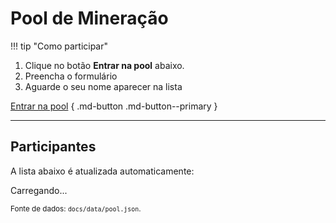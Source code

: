 # Pool de Mineração


!!! tip "Como participar"
1. Clique no botão **Entrar na pool** abaixo.
2. Preencha o formulário
4. Aguarde o seu nome aparecer na lista


[Entrar na pool](https://github.com/SEU_USUARIO/blockchain-classroom/issues/new?template=join_pool.yml) { .md-button .md-button--primary }


---


## Participantes
A lista abaixo é atualizada automaticamente:


<div id="pool-table">Carregando...</div>


<small>Fonte de dados: `docs/data/pool.json`.</small>